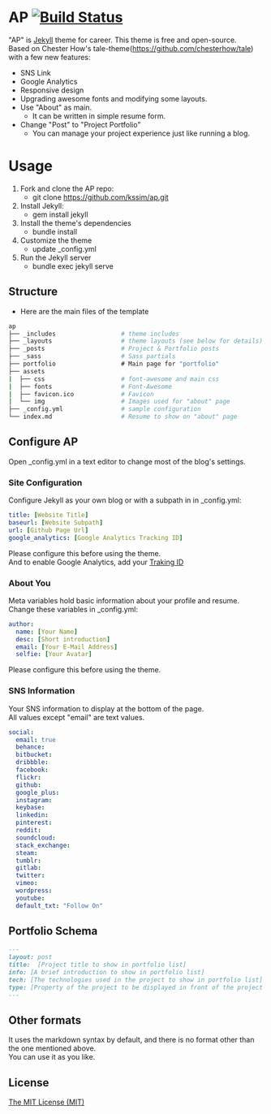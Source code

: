 # AP  [![Build Status](https://travis-ci.org/kssim/ap.svg?branch=master)](https://travis-ci.org/kssim/ap.svg?branch=master)
"AP" is [Jekyll](https://jekyllrb.com/) theme for career. This theme is free and open-source.  
Based on Chester How's tale-theme(https://github.com/chesterhow/tale) with a few new features:  
* SNS Link
* Google Analytics
* Responsive design
* Upgrading awesome fonts and modifying some layouts.
* Use "About" as main.
  * It can be written in simple resume form.
* Change "Post" to "Project Portfolio"
  * You can manage your project experience just like running a blog.

# Usage
1. Fork and clone the AP repo:
    * git clone https://github.com/kssim/ap.git
2. Install Jekyll:
    * gem install jekyll
3. Install the theme's dependencies
    * bundle install
4. Customize the theme
    * update _config.yml
5. Run the Jekyll server
    * bundle exec jekyll serve


## Structure
* Here are the main files of the template
```bash
ap
├── _includes                  # theme includes
├── _layouts                   # theme layouts (see below for details)
├── _posts                     # Project & Portfolio posts
├── _sass                      # Sass partials 
├── portfolio                  # Main page for "portfolio"
├── assets
|  ├── css                     # font-awesome and main css
|  ├── fonts                   # Font-Awesome
|  ├── favicon.ico             # Favicon
|  └── img                     # Images used for "about" page
├── _config.yml                # sample configuration
└── index.md                   # Resume to show on "about" page
```

## Configure AP
Open _config.yml in a text editor to change most of the blog's settings.


### Site Configuration
Configure Jekyll as your own blog or with a subpath in in _config.yml:  
```yml
title: [Website Title]
baseurl: [Website Subpath]
url: [Github Page Url]
google_analytics: [Google Analytics Tracking ID]
```
Please configure this before using the theme.  
And to enable Google Analytics, add your [Traking ID](https://support.google.com/analytics/answer/1008080?visit_id=1-636579797402349951-2693679291&rd=1)



### About You
Meta variables hold basic information about your profile and resume.  
Change these variables in _config.yml:  
```yml
author:
  name: [Your Name]
  desc: [Short introduction]
  email: [Your E-Mail Address]
  selfie: [Your Avatar]
```
Please configure this before using the theme.



### SNS Information
Your SNS information to display at the bottom of the page.  
All values except "email" are text values.  
```yml
social:
  email: true
  behance:
  bitbucket:
  dribbble:
  facebook:
  flickr:
  github: 
  google_plus:
  instagram:
  keybase:
  linkedin:
  pinterest:
  reddit:
  soundcloud:
  stack_exchange:
  steam:
  tumblr:
  gitlab:
  twitter: 
  vimeo:
  wordpress:
  youtube:
  default_txt: "Follow On"
```


## Portfolio Schema
```markdown
---
layout: post
title:  [Project title to show in portfolio list]
info: [A brief introduction to show in portfolio list]
tech: [The technologies used in the project to show in portfolio list]
type: [Property of the project to be displayed in front of the project's info(toy or company name)]
---
```

## Other formats
It uses the markdown syntax by default, and there is no format other than the one mentioned above.  
You can use it as you like.  


## License
[The MIT License (MIT)](https://raw.githubusercontent.com/kssim/ap/master/LICENSE)
